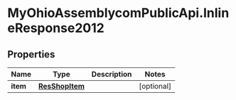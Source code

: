 # MyOhioAssemblycomPublicApi.InlineResponse2012

## Properties
Name | Type | Description | Notes
------------ | ------------- | ------------- | -------------
**item** | [**ResShopItem**](ResShopItem.md) |  | [optional] 
